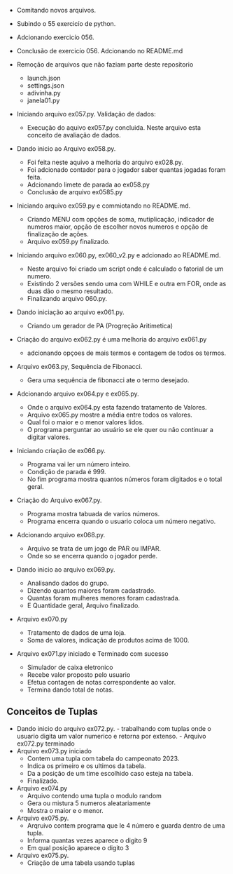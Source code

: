 -   Comitando novos arquivos.
-   Subindo o 55 exercicío de python. 
-   Adcionando exercicío 056.
-   Conclusão de exercicío 056. Adcionando no README.md
-   Remoção de arquivos que não faziam parte deste repositorio

    -   launch.json
    -   settings.json
    -   adivinha.py
    -   janela01.py
-   Iniciando arquivo ex057.py. Validação de dados:
    -   Execução do aquivo ex057.py concluida. Neste arquivo esta conceito de avaliação de dados.
-   Dando inicio ao Arquivo ex058.py.
    -   Foi feita neste aquivo a melhoria do arquivo ex028.py.
    -   Foi adcionado contador para o jogador saber quantas jogadas foram feita.
    -   Adcionando limete de parada ao ex058.py
    -   Conclusão de arquivo ex0585.py
-   Iniciando arquivo ex059.py e commiotando no README.md.
    -   Criando MENU com opções de soma, mutiplicação, indicador de numeros maior, opção de escolher novos numeros e opção de finalização de ações.
    -   Arquivo ex059.py finalizado.
-   Iniciando arquivo ex060.py, ex060_v2.py e adcionado ao README.md.
    -   Neste arquivo foi criado um script onde é calculado o fatorial de um numero.
    -   Existindo 2 versões sendo uma com WHILE e outra em FOR, onde as duas dão o mesmo resultado.
    -   Finalizando arquivo 060.py.
-   Dando iniciação ao arquivo ex061.py.
    -   Criando um gerador de PA (Progreção Aritimetica)
-   Criação do arquivo ex062.py é uma melhoria do arquivo ex061.py 
    -   adcionando opçoes de mais termos e contagem de todos os termos.
-   Arquivo ex063.py, Sequência de Fibonacci.
    -   Gera uma sequência de fibonacci ate o termo desejado.
-   Adcionando arquivo ex064.py e ex065.py.
    -   Onde o arquivo ex064.py esta fazendo tratamento de Valores.
    -   Arquivo ex065.py mostre a média entre todos os valores.
    -   Qual foi o maior e o menor valores lidos.
    -   O programa perguntar ao usuário se ele quer ou não continuar a digitar valores.
-   Iniciando criação de ex066.py.
    -   Programa vai ler um número inteiro.
    -   Condição de parada é 999.
    -   No fim programa mostra quantos números foram digitados e o total geral. 
-   Criação do Arquivo ex067.py.
    -   Programa mostra tabuada de varios números.
    -   Programa encerra quando o usuario coloca um número negativo.
-   Adcionando arquivo ex068.py.
    -   Arquivo se trata de um jogo de PAR ou IMPAR.
    -   Onde so se encerra quando o jogador perde.
-   Dando inicio ao arquivo ex069.py.
    -   Analisando dados do grupo. 
    -   Dizendo quantos maiores foram cadastrado.
    -   Quantas foram mulheres menores foram cadastrada.
    -   E Quantidade geral, Arquivo finalizado.
-   Arquivo ex070.py 
    -   Tratamento de dados de uma loja.
    -   Soma de valores, indicação de produtos acima de 1000.
-   Arquivo ex071.py iniciado e Terminado com sucesso 
    -   Simulador de caixa eletronico
    -   Recebe valor proposto pelo usuario
    -   Efetua contagen de notas correspondente ao valor.
    -   Termina dando total de notas.
##  Conceitos de Tuplas 
-    Dando inicio do arquivo ex072.py.
    -   trabalhando com tuplas onde o usuario digita um valor numerico e retorna por extenso.
    -   Arquivo ex072.py terminado
-   Arquivo ex073.py iniciado 
    -   Contem uma tupla com tabela do campeonato 2023.
    -   Indica os primeiro e os ultimos da tabela.
    -   Da a posição de um time escolhido caso esteja na tabela. 
    -   Finalizado.
-   Arquivo ex074.py 
    -   Arquivo contendo uma tupla o modulo random
    -   Gera ou mistura 5 numeros aleatariamente
    -   Mostra o maior e o menor.
-   Arquivo ex075.py.
    -   Arqruivo contem programa que le 4 número e guarda dentro de uma tupla.
    -   Informa quantas vezes aparece o digito 9
    -   Em qual posição aparece o digito 3
-   Arquivo ex075.py.
    -   Criação de  uma tabela usando tuplas

    